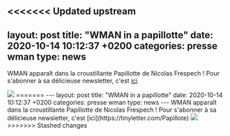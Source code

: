 <<<<<<< Updated upstream
---
layout: post
title:  "WMAN in a papillotte"
date:   2020-10-14 10:12:37 +0200
categories: presse wman
type: news
---
WMAN apparaît dans la croustillante Papillotte de Nicolas Frespech ! Pour s'abonner à sa délicieuse newsletter, c'est [ici](https://tinyletter.com/Papillote)

<img class="photopost" src="{{site.baseurl}}/imgs/papillotte.gif" onmouseover="this.src='{{site.baseurl}}/imgs/papillotte.png'" onmouseout="this.src='{{site.baseurl}}/imgs/papillotte.gif'" />
=======
---
layout: post
title:  "WMAN in a papillotte"
date:   2020-10-14 10:12:37 +0200
categories: presse wman
type: news
---
WMAN apparaît dans la croustillante Papillotte de Nicolas Frespech ! Pour s'abonner à sa délicieuse newsletter, c'est [ici](https://tinyletter.com/Papillote)

<img class="photopost" src="{{site.baseurl}}/imgs/papillotte.gif" onmouseover="this.src='{{site.baseurl}}/imgs/papillotte.png'" onmouseout="this.src='{{site.baseurl}}/imgs/papillotte.gif'" />
>>>>>>> Stashed changes
